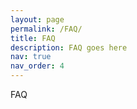 ```yaml
---
layout: page
permalink: /FAQ/
title: FAQ
description: FAQ goes here
nav: true
nav_order: 4
---
```




<div class="repositories d-flex flex-wrap flex-md-row flex-column justify-content-between align-items-center">
  FAQ
</div>
